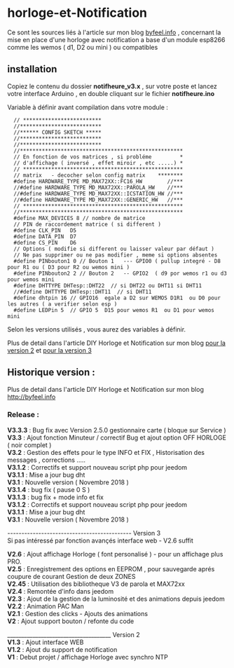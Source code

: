 # horloge-et-Notification
Ce sont les sources liés à l'article sur mon blog [byfeel.info](https://byfeel.infp) , concernant la mise en place d'une horloge avec notification a base d'un module esp8266 comme les wemos ( d1, D2 ou mini ) ou compatibles

## installation
Copiez le contenu du dossier __notifheure_v3.x__ ,  sur votre poste et lancez votre interface Arduino , en double cliquant sur le fichier __notifheure.ino__

Variable à définir avant compilation dans votre module :     

      // *************************
      //**************************
      //****** CONFIG SKETCH *****
      //**************************
      //**************************
      //****************************************************
      // En fonction de vos matrices , si probléme         *
      // d'affichage ( inversé , effet miroir , etc .....) *
      // ***************************************************
      // matrix   - decocher selon config matrix    ********     
      #define HARDWARE_TYPE MD_MAX72XX::FC16_HW        //***
      //#define HARDWARE_TYPE MD_MAX72XX::PAROLA_HW    //***
      //#define HARDWARE_TYPE MD_MAX72XX::ICSTATION_HW //***
      //#define HARDWARE_TYPE MD_MAX72XX::GENERIC_HW   //***
      // ***************************************************
      //****************************************************
      #define MAX_DEVICES 8 // nombre de matrice  
      // PIN de raccordement matrice ( si different )
      #define CLK_PIN   D5
      #define DATA_PIN  D7
      #define CS_PIN    D6
      // Options ( modifie si different ou laisser valeur par défaut )
      // Ne pas supprimer ou ne pas modifier , meme si options absentes
      #define PINbouton1 0 // Bouton 1   --- GPIO0 ( pullup integré - D8 pour R1 ou ( D3 pour R2 ou wemos mini )
      #define PINbouton2 2 // Bouton 2   -- GPIO2  ( d9 por wemos r1 ou d3 pour wemos mini
      #define DHTTYPE DHTesp::DHT22  // si DHT22 ou DHT11 si DHT11
      //#define DHTTYPE DHTesp::DHT11  // si DHT11
      #define dhtpin 16 // GPIO16  egale a D2 sur WEMOS D1R1  ou D0 pour les autres ( a verifier selon esp )
      #define LEDPin 5  // GPIO 5  D15 pour wemos R1  ou D1 pour wemos mini


Selon les versions utilisés , vous aurez des variables à définir.

Plus de detail dans l'article DIY Horloge et Notification sur mon blog [pour la version 2](https://byfeel.info/diy-i-notifheure-ou-comment-mettre-en-place-une-horloge-connectee-avec-notification/) et [pour la version 3 ](https://byfeel.info/notifheure-v3-diy/)

## Historique version :


Plus de detail dans l'article DIY Horloge et Notification sur mon blog http://byfeel.info

### Release :
**V3.3.3** : Bug fix avec Version 2.5.0 gestionnaire carte ( bloque sur Service )     
**V3.3** : Ajout fonction Minuteur / correctif Bug et ajout option OFF HORLOGE ( noir complet )  
**V3.2** : Gestion des effets pour le type INFO et FIX , Historisation des messages , corrections .....  
**V3.1.2** : Correctifs et support nouveau script php pour jeedom  
**V3.1.1** : Mise a jour bug dht    
**V3.1** : Nouvelle version ( Novembre 2018 )  
**V3.1.4** : bug fix ( pause 0 S )  
**V3.1.3** : bug fix + mode info et fix  
**V3.1.2** : Correctifs et support nouveau script php pour jeedom  
**V3.1.1** : Mise a jour bug dht  
**V3.1** : Nouvelle version ( Novembre 2018 )

-------------------------------------------- Version 3  
Si pas intéressé par fonction avançés interface web - V2.6 suffit


**V2.6** : Ajout affichage Horloge ( font personalisé ) - pour un affichage plus PRO.  
**V2.5** : Enregistrement des options en EEPROM , pour sauvegarde aprés coupure de courant
Gestion de deux ZONES  
**V2.45** : Utilisation des bibliotheque V3 de parola et MAX72xx    
**V2.4** : Remontée d'info dans jeedom  
**V2.3** : Ajout de la gestion de la luminosité et des animations depuis jeedom  
**V2.2** : Animation PAC Man  
**V2.1** : Gestion des clicks - Ajouts des animations  
**V2** : Ajout support bouton / refonte du code

_____________________________________ Version 2  
**V1.3** : Ajout interface WEB  
**V1.2** : Ajout du support de notification  
**V1** : Debut projet / affichage Horloge avec synchro NTP
